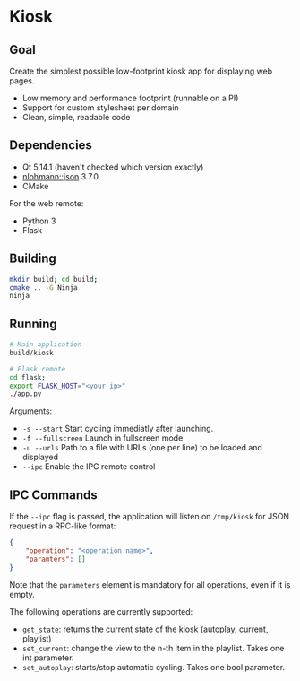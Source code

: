 # Kiosk

## Goal

Create the simplest possible low-footprint kiosk app for displaying web pages.

- Low memory and performance footprint (runnable on a PI)
- Support for custom stylesheet per domain
- Clean, simple, readable code

## Dependencies

- Qt 5.14.1 (haven't checked which version exactly)
- [nlohmann::json](https://github.com/nlohmann/json) 3.7.0
- CMake

For the web remote:

- Python 3
- Flask

## Building

```bash
mkdir build; cd build;
cmake .. -G Ninja
ninja
```

## Running

```bash
# Main application
build/kiosk

# Flask remote
cd flask;
export FLASK_HOST="<your ip>"
./app.py
```

Arguments:

- `-s --start` Start cycling immediatly after launching.
- `-f --fullscreen` Launch in fullscreen mode
- `-u --urls` Path to a file with URLs (one per line) to be loaded and displayed
- `--ipc` Enable the IPC remote control

## IPC Commands

If the `--ipc` flag is passed, the application will listen on `/tmp/kiosk` for
JSON request in a RPC-like format:

```json
{
    "operation": "<operation name>",
    "paramters": []
}
```

Note that the `parameters` element is mandatory for all operations, even if it
is empty.

The following operations are currently supported:

- `get_state`: returns the current state of the kiosk (autoplay, current, playlist)
- `set_current`: change the view to the n-th item in the playlist. Takes one int parameter.
- `set_autoplay`: starts/stop automatic cycling. Takes one bool parameter.
